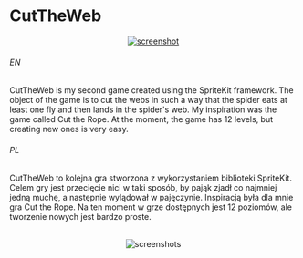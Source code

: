 # CutTheWeb

<p align="center">
  <a href="https://user-images.githubusercontent.com/71329150/123540383-f39c8f00-d73e-11eb-9146-cd7182381689.mp4">
    <img src="https://user-images.githubusercontent.com/71329150/123540314-9b658d00-d73e-11eb-8ab8-f84723e4280f.gif" alt="screenshot">
  </a>
</p>

###### EN
CutTheWeb is my second game created using the SpriteKit framework. The object of the game is to cut the webs in such a way that the spider eats at least one fly and then lands in the spider's web. My inspiration was the game called Cut the Rope. At the moment, the game has 12 levels, but creating new ones is very easy.

###### PL
CutTheWeb to kolejna gra stworzona z wykorzystaniem biblioteki SpriteKit. Celem gry jest przecięcie nici w taki sposób, by pająk zjadł co najmniej jedną muchę, a następnie wylądował w pajęczynie. Inspiracją była dla mnie gra Cut the Rope. Na ten moment w grze dostępnych jest 12 poziomów, ale tworzenie nowych jest bardzo proste.
<br><br>
<p align="center">
  <img src="https://user-images.githubusercontent.com/71329150/123540028-19289900-d73d-11eb-9028-aa45e96f711d.png" alt="screenshots">
</p>

